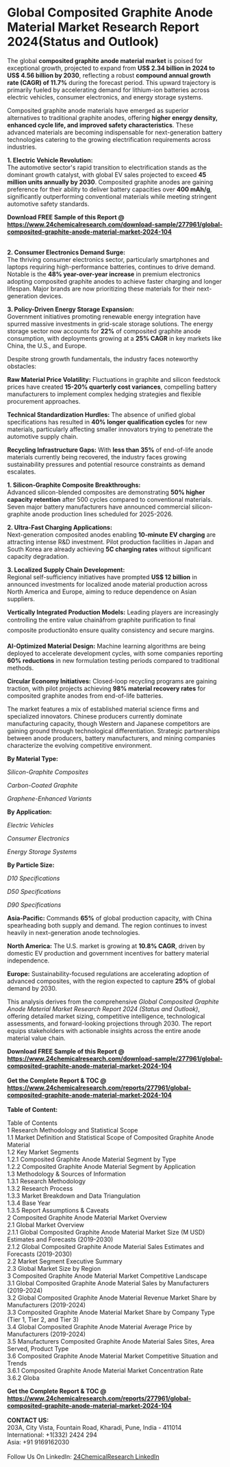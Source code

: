 <h1>Global Composited Graphite Anode Material Market Research Report 2024(Status and Outlook)</h1><p>The global <strong>composited graphite anode material market</strong> is poised for exceptional growth, projected to expand from <strong>US$ 2.34 billion in 2024 to US$ 4.56 billion by 2030</strong>, reflecting a robust <strong>compound annual growth rate (CAGR) of 11.7%</strong> during the forecast period. This upward trajectory is primarily fueled by accelerating demand for lithium-ion batteries across electric vehicles, consumer electronics, and energy storage systems.</p><p>Composited graphite anode materials have emerged as superior alternatives to traditional graphite anodes, offering <strong>higher energy density, enhanced cycle life, and improved safety characteristics</strong>. These advanced materials are becoming indispensable for next-generation battery technologies catering to the growing electrification requirements across industries.</p><p><strong>1. Electric Vehicle Revolution:<br>
</strong>The automotive sector's rapid transition to electrification stands as the dominant growth catalyst, with global EV sales projected to exceed <strong>45 million units annually by 2030</strong>. Composited graphite anodes are gaining preference for their ability to deliver battery capacities over <strong>400 mAh/g</strong>, significantly outperforming conventional materials while meeting stringent automotive safety standards.</p><div><b>Download FREE Sample of this Report @ 
            <a href="https://www.24chemicalresearch.com/download-sample/277961/global-composited-graphite-anode-material-market-2024-104">
            https://www.24chemicalresearch.com/download-sample/277961/global-composited-graphite-anode-material-market-2024-104</a></b></div><br><p><strong>2. Consumer Electronics Demand Surge:<br>
</strong>The thriving consumer electronics sector, particularly smartphones and laptops requiring high-performance batteries, continues to drive demand. Notable is the <strong>48% year-over-year increase</strong> in premium electronics adopting composited graphite anodes to achieve faster charging and longer lifespan. Major brands are now prioritizing these materials for their next-generation devices.</p><p><strong>3. Policy-Driven Energy Storage Expansion:<br>
</strong>Government initiatives promoting renewable energy integration have spurred massive investments in grid-scale storage solutions. The energy storage sector now accounts for <strong>22%</strong> of composited graphite anode consumption, with deployments growing at a <strong>25% CAGR</strong> in key markets like China, the U.S., and Europe.</p><p>Despite strong growth fundamentals, the industry faces noteworthy obstacles:</p><p><strong>Raw Material Price Volatility:</strong> Fluctuations in graphite and silicon feedstock prices have created <strong>15-20% quarterly cost variances</strong>, compelling battery manufacturers to implement complex hedging strategies and flexible procurement approaches.</p><p><strong>Technical Standardization Hurdles:</strong> The absence of unified global specifications has resulted in <strong>40% longer qualification cycles</strong> for new materials, particularly affecting smaller innovators trying to penetrate the automotive supply chain.</p><p><strong>Recycling Infrastructure Gaps:</strong> With <strong>less than 35%</strong> of end-of-life anode materials currently being recovered, the industry faces growing sustainability pressures and potential resource constraints as demand escalates.</p><p><strong>1. Silicon-Graphite Composite Breakthroughs:<br>
</strong>Advanced silicon-blended composites are demonstrating <strong>50% higher capacity retention</strong> after 500 cycles compared to conventional materials. Seven major battery manufacturers have announced commercial silicon-graphite anode production lines scheduled for 2025-2026.</p><p><strong>2. Ultra-Fast Charging Applications:<br>
</strong>Next-generation composited anodes enabling <strong>10-minute EV charging</strong> are attracting intense R&amp;D investment. Pilot production facilities in Japan and South Korea are already achieving <strong>5C charging rates</strong> without significant capacity degradation.</p><p><strong>3. Localized Supply Chain Development:<br>
</strong>Regional self-sufficiency initiatives have prompted <strong>US$ 12 billion</strong> in announced investments for localized anode material production across North America and Europe, aiming to reduce dependence on Asian suppliers.</p><p><strong>Vertically Integrated Production Models:</strong> Leading players are increasingly controlling the entire value chainâfrom graphite purification to final composite productionâto ensure quality consistency and secure margins.</p><p><strong>AI-Optimized Material Design:</strong> Machine learning algorithms are being deployed to accelerate development cycles, with some companies reporting <strong>60% reductions</strong> in new formulation testing periods compared to traditional methods.</p><p><strong>Circular Economy Initiatives:</strong> Closed-loop recycling programs are gaining traction, with pilot projects achieving <strong>98% material recovery rates</strong> for composited graphite anodes from end-of-life batteries.</p><p>The market features a mix of established material science firms and specialized innovators. Chinese producers currently dominate manufacturing capacity, though Western and Japanese competitors are gaining ground through technological differentiation. Strategic partnerships between anode producers, battery manufacturers, and mining companies characterize the evolving competitive environment.</p><p><strong>By Material Type:</strong></p><p><em>Silicon-Graphite Composites</em></p><p><em>Carbon-Coated Graphite</em></p><p><em>Graphene-Enhanced Variants</em></p><p><strong>By Application:</strong></p><p><em>Electric Vehicles</em></p><p><em>Consumer Electronics</em></p><p><em>Energy Storage Systems</em></p><p><strong>By Particle Size:</strong></p><p><em>D10 Specifications</em></p><p><em>D50 Specifications</em></p><p><em>D90 Specifications</em></p><p><strong>Asia-Pacific:</strong> Commands <strong>65%</strong> of global production capacity, with China spearheading both supply and demand. The region continues to invest heavily in next-generation anode technologies.</p><p><strong>North America:</strong> The U.S. market is growing at <strong>10.8% CAGR</strong>, driven by domestic EV production and government incentives for battery material independence.</p><p><strong>Europe:</strong> Sustainability-focused regulations are accelerating adoption of advanced composites, with the region expected to capture <strong>25%</strong> of global demand by 2030.</p><p>This analysis derives from the comprehensive <em>Global Composited Graphite Anode Material Market Research Report 2024 (Status and Outlook)</em>, offering detailed market sizing, competitive intelligence, technological assessments, and forward-looking projections through 2030. The report equips stakeholders with actionable insights across the entire anode material value chain.</p><div><b>Download FREE Sample of this Report @ 
            <a href="https://www.24chemicalresearch.com/download-sample/277961/global-composited-graphite-anode-material-market-2024-104">
            https://www.24chemicalresearch.com/download-sample/277961/global-composited-graphite-anode-material-market-2024-104</a></b></div><br><div><b>Get the Complete Report & TOC @ 
            <a href="https://www.24chemicalresearch.com/reports/277961/global-composited-graphite-anode-material-market-2024-104">
            https://www.24chemicalresearch.com/reports/277961/global-composited-graphite-anode-material-market-2024-104</a></b></div><br>
            <b>Table of Content:</b><p>Table of Contents<br />
1 Research Methodology and Statistical Scope<br />
1.1 Market Definition and Statistical Scope of Composited Graphite Anode Material<br />
1.2 Key Market Segments<br />
1.2.1 Composited Graphite Anode Material Segment by Type<br />
1.2.2 Composited Graphite Anode Material Segment by Application<br />
1.3 Methodology & Sources of Information<br />
1.3.1 Research Methodology<br />
1.3.2 Research Process<br />
1.3.3 Market Breakdown and Data Triangulation<br />
1.3.4 Base Year<br />
1.3.5 Report Assumptions & Caveats<br />
2 Composited Graphite Anode Material Market Overview<br />
2.1 Global Market Overview<br />
2.1.1 Global Composited Graphite Anode Material Market Size (M USD) Estimates and Forecasts (2019-2030)<br />
2.1.2 Global Composited Graphite Anode Material Sales Estimates and Forecasts (2019-2030)<br />
2.2 Market Segment Executive Summary<br />
2.3 Global Market Size by Region<br />
3 Composited Graphite Anode Material Market Competitive Landscape<br />
3.1 Global Composited Graphite Anode Material Sales by Manufacturers (2019-2024)<br />
3.2 Global Composited Graphite Anode Material Revenue Market Share by Manufacturers (2019-2024)<br />
3.3 Composited Graphite Anode Material Market Share by Company Type (Tier 1, Tier 2, and Tier 3)<br />
3.4 Global Composited Graphite Anode Material Average Price by Manufacturers (2019-2024)<br />
3.5 Manufacturers Composited Graphite Anode Material Sales Sites, Area Served, Product Type<br />
3.6 Composited Graphite Anode Material Market Competitive Situation and Trends<br />
3.6.1 Composited Graphite Anode Material Market Concentration Rate<br />
3.6.2 Globa</p><div><b>Get the Complete Report & TOC @ 
            <a href="https://www.24chemicalresearch.com/reports/277961/global-composited-graphite-anode-material-market-2024-104">
            https://www.24chemicalresearch.com/reports/277961/global-composited-graphite-anode-material-market-2024-104</a></b></div><br><b>CONTACT US:</b><br>
            203A, City Vista, Fountain Road, Kharadi, Pune, India - 411014<br>
            International: +1(332) 2424 294<br>
            Asia: +91 9169162030 <br><br>
            Follow Us On LinkedIn: <a href="https://www.linkedin.com/company/24chemicalresearch/">24ChemicalResearch LinkedIn</a>